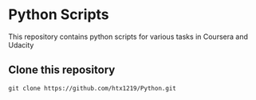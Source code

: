 # Python Scripts
This repository contains python scripts for various tasks in Coursera and Udacity

## Clone this repository

```
git clone https://github.com/htx1219/Python.git
```

